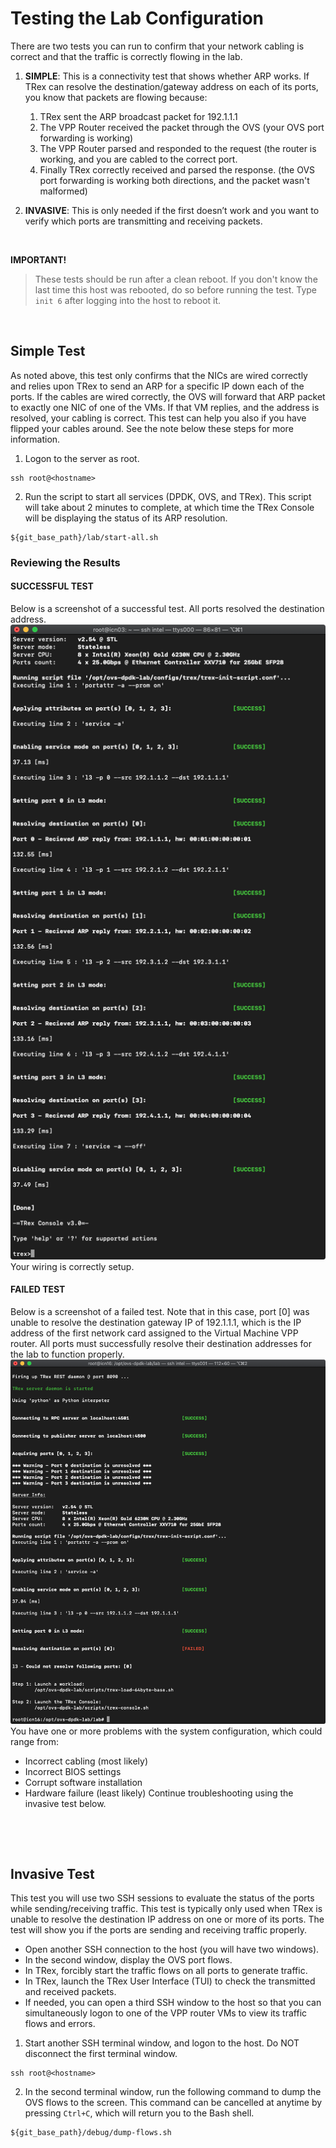 # Testing the Lab Configuration


There are two tests you can run to confirm that your network cabling is correct and that the traffic is correctly flowing in the lab.

1. **SIMPLE**:  This is a connectivity test that shows whether ARP works. If TRex can resolve the destination/gateway address on each of its ports, you know that packets are flowing because:
   1. TRex sent the ARP broadcast packet for 192.1.1.1
   2. The VPP Router received the packet through the OVS (your OVS port forwarding is working)
   3. The VPP Router parsed and responded to the request (the router is working, and you are cabled to the correct port.
   4. Finally TRex correctly received and parsed the response. (the OVS port forwarding is working both directions, and the packet wasn't malformed)
	
2. **INVASIVE**: This is only needed if the first doesn’t work and you want to verify which ports are transmitting and receiving packets.

&nbsp;

**IMPORTANT!**
> These tests should be run after a clean reboot. If you don't know the last time this host was rebooted, do so before running the test. Type `init 6` after logging into the host to reboot it.

&nbsp;

## Simple Test
As noted above, this test only confirms that the NICs are wired correctly and relies upon TRex to send an ARP for a specific IP down each of the ports. If the cables are wired correctly, the OVS will forward that ARP packet to exactly one NIC of one of the VMs. If that VM replies, and the address is resolved, your cabling is correct.  This test can help you also if you have flipped your cables around. See the note below these steps for more information.

1. Logon to the server as root.
```
ssh root@<hostname>
```

2. Run the script to start all services (DPDK, OVS, and TRex). This script will take about 2 minutes to complete, at which time the TRex Console will be displaying the status of its ARP resolution.
```
${git_base_path}/lab/start-all.sh
```

### Reviewing the Results

#### SUCCESSFUL TEST
Below is a screenshot of a successful test. All ports resolved the destination address.
![test-doc_test-simple_initial-screen_good](/images/test-doc_test-simple_initial-screen_good.png)
Your wiring is correctly setup.

#### FAILED TEST
Below is a screenshot of a failed test. Note that in this case, port [0] was unable to resolve the destination gateway IP of 192.1.1.1, which is the IP address of the first network card assigned to the Virtual Machine VPP router. All ports must successfully resolve their destination addresses for the lab to function properly.
![test-doc_test-simple_initial-screen_bad](/images/test-doc_test-simple_initial-screen_bad.png)
You have one or more problems with the system configuration, which could range from:
* Incorrect cabling (most likely)
* Incorrect BIOS settings
* Corrupt software installation
* Hardware failure (least likely)
Continue troubleshooting using the invasive test below.

&nbsp;

&nbsp;

## Invasive Test
This test you will use two SSH sessions to evaluate the status of the ports while sending/receiving traffic. This test is typically only used when TRex is unable to resolve the destination IP address on one or more of its ports. The test will show you if the ports are sending and receiving traffic properly.
* Open another SSH connection to the host (you will have two windows).
* In the second window, display the OVS port flows.
* In TRex, forcibly start the traffic flows on all ports to generate traffic.
* In TRex, launch the TRex User Interface (TUI) to check the transmitted and received packets.
* If needed, you can open a third SSH window to the host so that you can simultaneously logon to one of the VPP router VMs to view its traffic flows and errors.

1. Start another SSH terminal window, and logon to the host. Do NOT disconnect the first terminal window.
```
ssh root@<hostname>
```
2. In the second terminal window, run the following command to dump the OVS flows to the screen. This command can be cancelled at anytime by pressing `Ctrl+C`, which will return you to the Bash shell.
```
${git_base_path}/debug/dump-flows.sh
```
